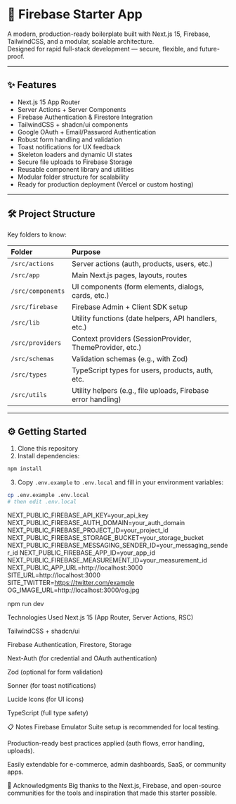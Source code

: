 # 🚀 Firebase Starter App

A modern, production-ready boilerplate built with Next.js 15, Firebase, TailwindCSS, and a modular, scalable architecture.  
Designed for rapid full-stack development — secure, flexible, and future-proof.

---

## ✨ Features

- Next.js 15 App Router
- Server Actions + Server Components
- Firebase Authentication & Firestore Integration
- TailwindCSS + shadcn/ui components
- Google OAuth + Email/Password Authentication
- Robust form handling and validation
- Toast notifications for UX feedback
- Skeleton loaders and dynamic UI states
- Secure file uploads to Firebase Storage
- Reusable component library and utilities
- Modular folder structure for scalability
- Ready for production deployment (Vercel or custom hosting)

---

## 🛠️ Project Structure

Key folders to know:

| Folder            | Purpose                                                       |
| :---------------- | :------------------------------------------------------------ |
| `/src/actions`    | Server actions (auth, products, users, etc.)                  |
| `/src/app`        | Main Next.js pages, layouts, routes                           |
| `/src/components` | UI components (form elements, dialogs, cards, etc.)           |
| `/src/firebase`   | Firebase Admin + Client SDK setup                             |
| `/src/lib`        | Utility functions (date helpers, API handlers, etc.)          |
| `/src/providers`  | Context providers (SessionProvider, ThemeProvider, etc.)      |
| `/src/schemas`    | Validation schemas (e.g., with Zod)                           |
| `/src/types`      | TypeScript types for users, products, auth, etc.              |
| `/src/utils`      | Utility helpers (e.g., file uploads, Firebase error handling) |

---

## ⚙️ Getting Started

1. Clone this repository
2. Install dependencies:

```bash
npm install
```

3. Copy `.env.example` to `.env.local` and fill in your environment variables:

```bash
cp .env.example .env.local
# then edit .env.local
```

NEXT_PUBLIC_FIREBASE_API_KEY=your_api_key
NEXT_PUBLIC_FIREBASE_AUTH_DOMAIN=your_auth_domain
NEXT_PUBLIC_FIREBASE_PROJECT_ID=your_project_id
NEXT_PUBLIC_FIREBASE_STORAGE_BUCKET=your_storage_bucket
NEXT_PUBLIC_FIREBASE_MESSAGING_SENDER_ID=your_messaging_sender_id
NEXT_PUBLIC_FIREBASE_APP_ID=your_app_id
NEXT_PUBLIC_FIREBASE_MEASUREMENT_ID=your_measurement_id
NEXT_PUBLIC_APP_URL=http://localhost:3000
SITE_URL=http://localhost:3000
SITE_TWITTER=https://twitter.com/example
OG_IMAGE_URL=http://localhost:3000/og.jpg

npm run dev

Technologies Used
Next.js 15 (App Router, Server Actions, RSC)

TailwindCSS + shadcn/ui

Firebase Authentication, Firestore, Storage

Next-Auth (for credential and OAuth authentication)

Zod (optional for form validation)

Sonner (for toast notifications)

Lucide Icons (for UI icons)

TypeScript (full type safety)

📋 Notes
Firebase Emulator Suite setup is recommended for local testing.

Production-ready best practices applied (auth flows, error handling, uploads).

Easily extendable for e-commerce, admin dashboards, SaaS, or community apps.

🙏 Acknowledgments
Big thanks to the Next.js, Firebase, and open-source communities
for the tools and inspiration that made this starter possible.

